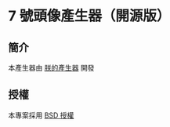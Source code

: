 # 7 號頭像產生器（開源版）


## 簡介

本產生器由 [朕的產生器](https://www.facebook.com/kxgen) 開發


## 授權

本專案採用 [BSD 授權](https://github.com/goooooooogle/profile-picture-generator/blob/gh-pages/LICENSE)
